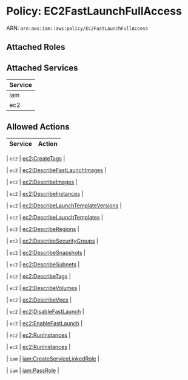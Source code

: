 # Policy: EC2FastLaunchFullAccess

ARN: `arn:aws:iam::aws:policy/EC2FastLaunchFullAccess`

## Attached Roles

## Attached Services

| Service |
|---------|
| iam |
| ec2 |

## Allowed Actions

| Service | Action |
|:-------:|--------|

| `ec2` | [ec2:CreateTags](../actions.md#ec2:createtags) |

| `ec2` | [ec2:DescribeFastLaunchImages](../actions.md#ec2:describefastlaunchimages) |

| `ec2` | [ec2:DescribeImages](../actions.md#ec2:describeimages) |

| `ec2` | [ec2:DescribeInstances](../actions.md#ec2:describeinstances) |

| `ec2` | [ec2:DescribeLaunchTemplateVersions](../actions.md#ec2:describelaunchtemplateversions) |

| `ec2` | [ec2:DescribeLaunchTemplates](../actions.md#ec2:describelaunchtemplates) |

| `ec2` | [ec2:DescribeRegions](../actions.md#ec2:describeregions) |

| `ec2` | [ec2:DescribeSecurityGroups](../actions.md#ec2:describesecuritygroups) |

| `ec2` | [ec2:DescribeSnapshots](../actions.md#ec2:describesnapshots) |

| `ec2` | [ec2:DescribeSubnets](../actions.md#ec2:describesubnets) |

| `ec2` | [ec2:DescribeTags](../actions.md#ec2:describetags) |

| `ec2` | [ec2:DescribeVolumes](../actions.md#ec2:describevolumes) |

| `ec2` | [ec2:DescribeVpcs](../actions.md#ec2:describevpcs) |

| `ec2` | [ec2:DisableFastLaunch](../actions.md#ec2:disablefastlaunch) |

| `ec2` | [ec2:EnableFastLaunch](../actions.md#ec2:enablefastlaunch) |

| `ec2` | [ec2:RunInstances](../actions.md#ec2:runinstances) |

| `ec2` | [ec2:RunInstances](../actions.md#ec2:runinstances) |

| `iam` | [iam:CreateServiceLinkedRole](../actions.md#iam:createservicelinkedrole) |

| `iam` | [iam:PassRole](../actions.md#iam:passrole) |
